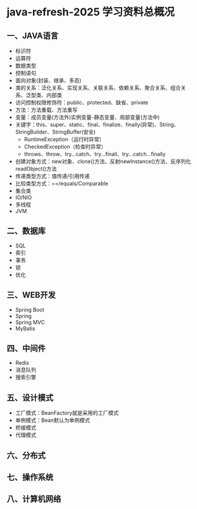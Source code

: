 # java-refresh-2025 学习资料总概况
## 一、JAVA语言
- 标识符
- 运算符
- 数据类型
- 控制语句
- 面向对象(封装、继承、多态)
- 类的关系：泛化关系、实现关系、关联关系、依赖关系、聚合关系、组合关系、泛型类、内部类
- 访问控制权限修饰符：public、protected、缺省、private
- 方法：方法重载、方法重写
- 变量：成员变量(方法外)实例变量-静态变量、局部变量(方法中)
- 关键字：this、super、static、final、finalize、finally(异常)、String、StringBuilder、StringBuffer(安全)
	- RuntimeException（运行时异常）
	- CheckedException（检查时异常）
	- throws、throw、try...catch、try...finall、try...catch...finally
- 创建对象方式：new对象、clone()方法、反射newInstance()方法、反序列化readObject()方法
- 传递类型方式：值传递/引用传递
- 比较类型方式：==/equals/Comparable
- 集合类
- IO/NIO
- 多线程
- JVM
## 二、数据库
- SQL
- 索引
- 事务
- 锁
- 优化
## 三、WEB开发
- Spring Boot
- Spring
- Spring MVC
- MyBatis
## 四、中间件
- Redis
- 消息队列
- 搜索引擎
## 五、设计模式
- 工厂模式：BeanFactory就是采用的工厂模式
- 单例模式：Bean默认为单例模式
- 桥接模式
- 代理模式
## 六、分布式
## 七、操作系统
## 八、计算机网络
